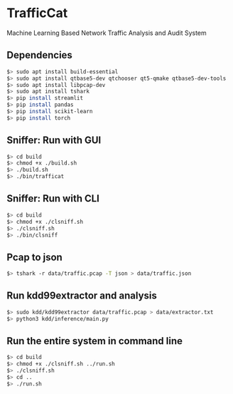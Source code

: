 TrafficCat
=====

Machine Learning Based Network Traffic Analysis and Audit System

Dependencies
-----
```bash
$> sudo apt install build-essential
$> sudo apt install qtbase5-dev qtchooser qt5-qmake qtbase5-dev-tools
$> sudo apt install libpcap-dev
$> sudo apt install tshark
$> pip install streamlit
$> pip install pandas
$> pip install scikit-learn
$> pip install torch
```

Sniffer: Run with GUI
-----
```bash
$> cd build
$> chmod +x ./build.sh
$> ./build.sh
$> ./bin/trafficat
```

Sniffer: Run with CLI
-----
```bash
$> cd build
$> chmod +x ./clsniff.sh
$> ./clsniff.sh
$> ./bin/clsniff
```

Pcap to json
-----
```bash
$> tshark -r data/traffic.pcap -T json > data/traffic.json
```

Run kdd99extractor and analysis
-----
```bash
$> sudo kdd/kdd99extractor data/traffic.pcap > data/extractor.txt
$> python3 kdd/inference/main.py
```

Run the entire system in command line
-----
```bash
$> cd build
$> chmod +x ./clsniff.sh ../run.sh
$> ./clsniff.sh
$> cd ..
$> ./run.sh
```